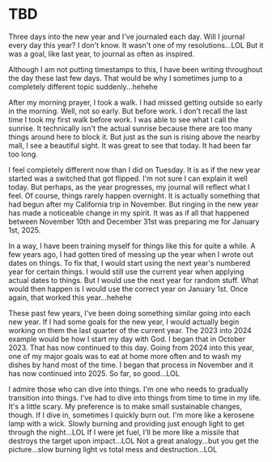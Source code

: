 # TBD

Three days into the new year and I've journaled each day. Will I journal every day this year? I don't know. It wasn't one of my resolutions...LOL But it was a goal, like last year, to journal as often as inspired.

Although I am not putting timestamps to this, I have been writing throughout the day these last few days. That would be why I sometimes jump to a completely different topic suddenly...hehehe

After my morning prayer, I took a walk. I had missed getting outside so early in the morning. Well, not so early. But before work. I don't recall the last time I took my first walk before work. I was able to see what I call the sunrise. It technically isn't the actual sunrise because there are too many things around here to block it. But just as the sun is rising above the nearby mall, I see a beautiful sight. It was great to see that today. It had been far too long.

I feel completely different now than I did on Tuesday. It is as if the new year started was a switched that got flipped. I'm not sure I can explain it well today. But perhaps, as the year progresses, my journal will reflect what I feel. Of course, things rarely happen overnight. It is actually something that had begun after my California trip in November. But ringing in the new year has made a noticeable change in my spirit. It was as if all that happened between November 10th and December 31st was preparing me for January 1st, 2025.

In a way, I have been training myself for things like this for quite a while. A few years ago, I had gotten tired of messing up the year when I wrote out dates on things. To fix that, I would start using the next year's numbered year for certain things. I would still use the current year when applying actual dates to things. But I would use the next year for random stuff. What would then happen is I would use the correct year on January 1st. Once again, that worked this year...hehehe

These past few years, I've been doing something similar going into each new year. If I had some goals for the new year, I would actually begin working on them the last quarter of the current year. The 2023 into 2024 example would be how I start my day with God. I began that in October 2023. That has now continued to this day. Going from 2024 into this year, one of my major goals was to eat at home more often and to wash my dishes by hand most of the time. I began that process in November and it has now continued into 2025. So far, so good...LOL

I admire those who can dive into things. I'm one who needs to gradually transition into things. I've had to dive into things from time to time in my life. It's a little scary. My preference is to make small sustainable changes, though. If I dive in, sometimes I quickly burn out. I'm more like a kerosene lamp with a wick. Slowly burning and providing just enough light to get through the night...LOL If I were jet fuel, I'll be more like a missile that destroys the target upon impact...LOL Not a great analogy...but you get the picture...slow burning light vs total mess and destruction...LOL

